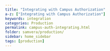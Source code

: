 ```yaml
---
title: "Integrating with Campus Authorization"
a-z: ["Integrating with Campus Authorization"]
keywords: integration
categories: Production
permalink: campus-auth-integrating.html
folder: samvera/production/
sidebar: home_sidebar
tags: [production]
---
```


